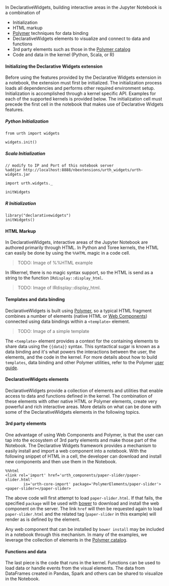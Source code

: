 In DeclarativeWidgets, building interactive areas in the Jupyter Notebook is a combination of 
* Initialization
* HTML markup
* [Polymer](https://www.polymer-project.org/1.0/) techniques for data binding
* DeclarativeWidgets elements to visualize and connect to data and functions
* 3rd party elements such as those in the [Polymer catalog](https://elements.polymer-project.org/)
* Code and data in the kernel (Python, Scala, or R)

#### Initializing the Declarative Widgets extension

Before using the features provided by the Declarative Widgets extension in a
notebook, the extension must first be initialized. The initialization process
loads all dependencies and performs other required environment setup.
Initialization is accomplished through a kernel specific API. Examples for each
of the supported kernels is provided below. The initialization cell must precede
the first cell in the notebook that makes use of Declarative Widgets features.

##### Python Initialization

```
from urth import widgets

widgets.init()
```

##### Scala Initialization

```
// modify to IP and Port of this notebook server
%addjar http://localhost:8888/nbextensions/urth_widgets/urth-widgets.jar

import urth.widgets._

initWidgets
```

##### R Initialization

```
library("declarativewidgets")
initWidgets()
```

#### HTML Markup
In DeclarativeWidgets, interactive areas of the Jupyter Notebook are authored primarily through HTML. In Python and Toree kernels, the HTML can easily be done by using the `%%HTML` magic in a code cell.

> TODO: Image of %%HTML example

In IRkernel, there is no magic syntax support, so the HTML is send as a string to the function `IRdisplay::display_html`.

> TODO: Image of IRdisplay::display_html.

#### Templates and data binding
DeclarativeWidgets is built using [Polymer](https://www.polymer-project.org/1.0/), so a typical HTML fragment combines a number of elements (native HTML or [Web Components](ç)) connected using data bindings within a `<template>` element.  

> TODO: Image of a simple template

The `<template>` element provides a context for the containing elements to share data using the `{{data}}` syntax. This syntactical sugar is known as a data binding and it's what powers the interactions between the user, the elements, and the code in the kernel. For more details about how to build `templates`, data binding and other Polymer utilities, refer to the Polymer [user guide](https://www.polymer-project.org/1.0/docs/devguide/feature-overview.html).

#### DeclarativeWidgets elements

DeclarativeWidgets provide a collection of elements and utilities that enable access to data and functions defined in the kernel. The combination of these elements with other native HTML or Polymer elements, create very powerful and rich interactive areas. More details on what can be done with some of the DeclarativeWidgets elements in the following topics.

#### 3rd party elements

One advantage of using Web Components and Polymer, is that the user can tap into the ecosystem of 3rd party elements and make those part of the Notebook. The Declarative Widgets framework provides a mechanism to easily install and import a web component into a notebook. With the following snippet of HTML in a cell, the developer can download and install new components and then use them in the Notebook.

```
%%html
<link rel='import' href='urth_components/paper-slider/paper-slider.html'
        is='urth-core-import' package='PolymerElements/paper-slider'>
<paper-slider></paper-slider>
```

The above code will first attempt to load `paper-slider.html`. If that fails,
the specified `package` will be used with [bower](http://bower.io/) to download and install the web component on the server. The link `href` will then be requested again to load `paper-slider.html` and the related tag (`paper-slider` in this example) will render as is defined by the element.

Any web component that can be installed by `bower install` may be included in a notebook through this mechanism. In many of the examples, we leverage the collection of elements in the [Polymer catalog](https://elements.polymer-project.org/).

#### Functions and data

The last piece is the code that runs in the kernel. Functions can be used to load data or handle events from the visual elements. The data from DataFrames created in Pandas, Spark and others can be shared to visualize in the Notebook.